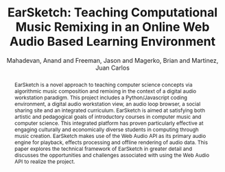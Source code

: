 --- 
title: "EarSketch: Teaching Computational Music Remixing in an Online Web Audio Based Learning Environment" 
abstract: "EarSketch is a novel approach to teaching computer science concepts via algorithmic music composition and remixing in the context of a digital audio workstation paradigm. This project includes a Python/Javascript coding environment, a digital audio workstation view, an audio loop browser, a social sharing site and an integrated curriculum. EarSketch is aimed at satisfying both artistic and pedagogical goals of introductory courses in computer music and computer science. This integrated platform has proven particularly effective at engaging culturally and economically diverse students in computing through music creation. EarSketch makes use of the Web Audio API as its primary audio engine for playback, effects processing and offline rendering of audio data. This paper explores the technical framework of EarSketch in greater detail and discusses the opportunities and challenges associated with using the Web Audio API to realize the project." 
address: "Paris" 
author: "Mahadevan, Anand and Freeman, Jason and Magerko, Brian and Martinez, Juan Carlos"
webAuthor: "Christian Baumann, Johanna Friederike, Jan-Torsten Milde" 
booktitle: "Proceedings of the International Web Audio Conference" 
editor: "Goldszmidt, Samuel and Schnell, Norbert and Saiz, Victor and Matuszewski, Benjamin" 
month: "Proceedings of the International Web Audio Conference"
pages: "1-6" 
publisher: "IRCAM" 
series: "WAC '18"
track: "Paper"  
year: "2015" 
id: "2015_3" 
tags: year2015
media: none 
pdflink: /_data/papers/pdf/2015/2015_3.pdf
ISSN: 2663-5844
---